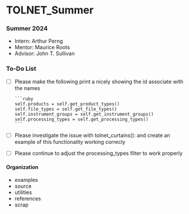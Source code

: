 # TOLNET_Summer

### Summer 2024
- Intern: Arthur Perng
- Mentor: Maurice Roots
- Advisor: John T. Sullivan

### To-Do List
- [ ] Please make the following print a nicely showing the id associate with the names

      ```ruby
      self.products = self.get_product_types()
      self.file_types = self.get_file_types()
      self.instrument_groups = self.get_instrument_groups()
      self.processing_types = self.get_processing_types()
      ```
- [ ] Please investigate the issue with tolnet_curtains(): and create an example of this functionality working correcly
- [ ] Please continue to adjust the processing_types filter to work properly


#### Organization
- examples
- source
- utilities
- references
- scrap
